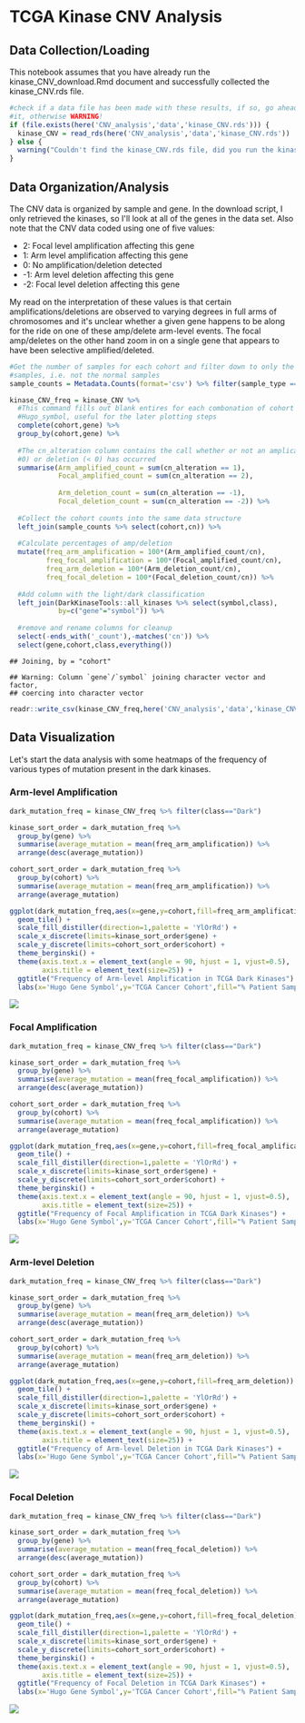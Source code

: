 TCGA Kinase CNV Analysis
================

Data Collection/Loading
-----------------------

This notebook assumes that you have already run the kinase\_CNV\_download.Rmd document and successfully collected the kinase\_CNV.rds file.

``` r
#check if a data file has been made with these results, if so, go ahead and load
#it, otherwise WARNING!
if (file.exists(here('CNV_analysis','data','kinase_CNV.rds'))) {
  kinase_CNV = read_rds(here('CNV_analysis','data','kinase_CNV.rds'))
} else {
  warning("Couldn't find the kinase_CNV.rds file, did you run the kinase_CNV_download document?")
}
```

Data Organization/Analysis
--------------------------

The CNV data is organized by sample and gene. In the download script, I only retrieved the kinases, so I'll look at all of the genes in the data set. Also note that the CNV data coded using one of five values:

-   2: Focal level amplification affecting this gene
-   1: Arm level amplification affecting this gene
-   0: No amplification/deletion detected
-   -1: Arm level deletion affecting this gene
-   -2: Focal level deletion affecting this gene

My read on the interpretation of these values is that certain amplifications/deletions are observed to varying degrees in full arms of chromosomes and it's unclear whether a given gene happens to be along for the ride on one of these amp/delete arm-level events. The focal amp/deletes on the other hand zoom in on a single gene that appears to have been selective amplified/deleted.

``` r
#Get the number of samples for each cohort and filter down to only the tumor
#samples, i.e. not the normal samples
sample_counts = Metadata.Counts(format='csv') %>% filter(sample_type == "Tumor")

kinase_CNV_freq = kinase_CNV %>%
  #This command fills out blank entires for each combonation of cohort and
  #Hugo_symbol, useful for the later plotting steps
  complete(cohort,gene) %>%
  group_by(cohort,gene) %>%
  
  #The cn_alteration column contains the call whether or not an amplication (>
  #0) or deletion (< 0) has occurred
  summarise(Arm_amplified_count = sum(cn_alteration == 1),
            Focal_amplified_count = sum(cn_alteration == 2),
            
            Arm_deletion_count = sum(cn_alteration == -1),
            Focal_deletion_count = sum(cn_alteration == -2)) %>%
  
  #Collect the cohort counts into the same data structure
  left_join(sample_counts %>% select(cohort,cn)) %>%
  
  #Calculate percentages of amp/deletion
  mutate(freq_arm_amplification = 100*(Arm_amplified_count/cn),
         freq_focal_amplification = 100*(Focal_amplified_count/cn),
         freq_arm_deletion = 100*(Arm_deletion_count/cn),
         freq_focal_deletion = 100*(Focal_deletion_count/cn)) %>%
  
  #Add column with the light/dark classification
  left_join(DarkKinaseTools::all_kinases %>% select(symbol,class),
            by=c("gene"="symbol")) %>%
  
  #remove and rename columns for cleanup
  select(-ends_with('_count'),-matches('cn')) %>%
  select(gene,cohort,class,everything())
```

    ## Joining, by = "cohort"

    ## Warning: Column `gene`/`symbol` joining character vector and factor,
    ## coercing into character vector

``` r
readr::write_csv(kinase_CNV_freq,here('CNV_analysis','data','kinase_CNV_rates.csv'))
```

Data Visualization
------------------

Let's start the data analysis with some heatmaps of the frequency of various types of mutation present in the dark kinases.

### Arm-level Amplification

``` r
dark_mutation_freq = kinase_CNV_freq %>% filter(class=="Dark")

kinase_sort_order = dark_mutation_freq %>%
  group_by(gene) %>%
  summarise(average_mutation = mean(freq_arm_amplification)) %>%
  arrange(desc(average_mutation))

cohort_sort_order = dark_mutation_freq %>%
  group_by(cohort) %>%
  summarise(average_mutation = mean(freq_arm_amplification)) %>%
  arrange(average_mutation)

ggplot(dark_mutation_freq,aes(x=gene,y=cohort,fill=freq_arm_amplification)) + 
  geom_tile() + 
  scale_fill_distiller(direction=1,palette = 'YlOrRd') + 
  scale_x_discrete(limits=kinase_sort_order$gene) +
  scale_y_discrete(limits=cohort_sort_order$cohort) +
  theme_berginski() +
  theme(axis.text.x = element_text(angle = 90, hjust = 1, vjust=0.5),
        axis.title = element_text(size=25)) +
  ggtitle("Frequency of Arm-level Amplification in TCGA Dark Kinases") +
  labs(x='Hugo Gene Symbol',y='TCGA Cancer Cohort',fill="% Patient Samples")
```

![](Kinase_CNV_analysis_files/figure-markdown_github/arm-amplification-1.png)

### Focal Amplification

``` r
dark_mutation_freq = kinase_CNV_freq %>% filter(class=="Dark")

kinase_sort_order = dark_mutation_freq %>%
  group_by(gene) %>%
  summarise(average_mutation = mean(freq_focal_amplification)) %>%
  arrange(desc(average_mutation))

cohort_sort_order = dark_mutation_freq %>%
  group_by(cohort) %>%
  summarise(average_mutation = mean(freq_focal_amplification)) %>%
  arrange(average_mutation)

ggplot(dark_mutation_freq,aes(x=gene,y=cohort,fill=freq_focal_amplification)) + 
  geom_tile() + 
  scale_fill_distiller(direction=1,palette = 'YlOrRd') + 
  scale_x_discrete(limits=kinase_sort_order$gene) +
  scale_y_discrete(limits=cohort_sort_order$cohort) +
  theme_berginski() +
  theme(axis.text.x = element_text(angle = 90, hjust = 1, vjust=0.5),
        axis.title = element_text(size=25)) +
  ggtitle("Frequency of Focal Amplification in TCGA Dark Kinases") +
  labs(x='Hugo Gene Symbol',y='TCGA Cancer Cohort',fill="% Patient Samples")
```

![](Kinase_CNV_analysis_files/figure-markdown_github/focal-amplification-1.png)

### Arm-level Deletion

``` r
dark_mutation_freq = kinase_CNV_freq %>% filter(class=="Dark")

kinase_sort_order = dark_mutation_freq %>%
  group_by(gene) %>%
  summarise(average_mutation = mean(freq_arm_deletion)) %>%
  arrange(desc(average_mutation))

cohort_sort_order = dark_mutation_freq %>%
  group_by(cohort) %>%
  summarise(average_mutation = mean(freq_arm_deletion)) %>%
  arrange(average_mutation)

ggplot(dark_mutation_freq,aes(x=gene,y=cohort,fill=freq_arm_deletion)) + 
  geom_tile() + 
  scale_fill_distiller(direction=1,palette = 'YlOrRd') + 
  scale_x_discrete(limits=kinase_sort_order$gene) +
  scale_y_discrete(limits=cohort_sort_order$cohort) +
  theme_berginski() +
  theme(axis.text.x = element_text(angle = 90, hjust = 1, vjust=0.5),
        axis.title = element_text(size=25)) +
  ggtitle("Frequency of Arm-level Deletion in TCGA Dark Kinases") +
  labs(x='Hugo Gene Symbol',y='TCGA Cancer Cohort',fill="% Patient Samples")
```

![](Kinase_CNV_analysis_files/figure-markdown_github/arm-deletion-1.png)

### Focal Deletion

``` r
dark_mutation_freq = kinase_CNV_freq %>% filter(class=="Dark")

kinase_sort_order = dark_mutation_freq %>%
  group_by(gene) %>%
  summarise(average_mutation = mean(freq_focal_deletion)) %>%
  arrange(desc(average_mutation))

cohort_sort_order = dark_mutation_freq %>%
  group_by(cohort) %>%
  summarise(average_mutation = mean(freq_focal_deletion)) %>%
  arrange(average_mutation)

ggplot(dark_mutation_freq,aes(x=gene,y=cohort,fill=freq_focal_deletion)) + 
  geom_tile() + 
  scale_fill_distiller(direction=1,palette = 'YlOrRd') + 
  scale_x_discrete(limits=kinase_sort_order$gene) +
  scale_y_discrete(limits=cohort_sort_order$cohort) +
  theme_berginski() +
  theme(axis.text.x = element_text(angle = 90, hjust = 1, vjust=0.5),
        axis.title = element_text(size=25)) +
  ggtitle("Frequency of Focal Deletion in TCGA Dark Kinases") +
  labs(x='Hugo Gene Symbol',y='TCGA Cancer Cohort',fill="% Patient Samples")
```

![](Kinase_CNV_analysis_files/figure-markdown_github/focal-deletion-1.png)
